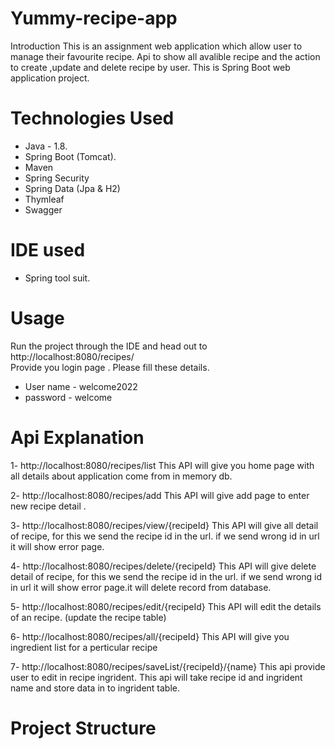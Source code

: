 # Yummy-recipe-app
Introduction
This is an assignment  web application which allow user to manage their favourite recipe.
Api to show all avalible recipe and the action to create ,update and delete recipe by user.
This is Spring Boot web application project.

# Technologies Used
* Java - 1.8.
* Spring Boot (Tomcat).
* Maven
* Spring Security
* Spring Data (Jpa & H2)
* Thymleaf
* Swagger

# IDE used
* Spring tool suit.

# Usage
Run the project through the IDE and head out to http://localhost:8080/recipes/   
Provide you login page .
Please fill these details.

* User name - welcome2022
* password - welcome

# Api Explanation

1- http://localhost:8080/recipes/list
This API will give you home page with all details about application come from in memory db.

2- http://localhost:8080/recipes/add
This API will give add   page to enter new  recipe detail .

3- http://localhost:8080/recipes/view/{recipeId}
This API will give all detail of  recipe, for this  we send the recipe id in the url.
if we send wrong id in url it will  show error page.

4- http://localhost:8080/recipes/delete/{recipeId}
This API will give delete  detail of  recipe, for this we send the recipe id in the url.
if we send wrong id in url it will  show error page.it will delete record from database.

5- http://localhost:8080/recipes/edit/{recipeId}
This API will edit  the details of an recipe. (update the recipe table)

6- http://localhost:8080/recipes/all/{recipeId}
This API will give you ingredient list for a perticular recipe

7- http://localhost:8080/recipes/saveList/{recipeId}/{name}
  This api  provide user to edit in recipe ingrident.
  This api will take recipe id and ingrident name and store data in to ingrident table.



# Project Structure








